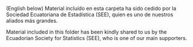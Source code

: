 (English below)
Material incluído en esta carpeta ha sido cedido por la Sociedad Ecuatoriana de Estadística (SEE), quien es uno de nuestros aliados más grandes.

Material included in this folder has been kindly shared to us by the Ecuadorian Society for Statistics (SEE), who is one of our main supporters.
